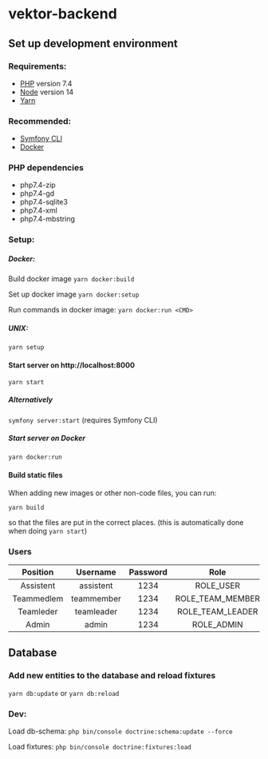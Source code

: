 # vektor-backend

## Set up development environment
### Requirements:
- [PHP](http://php.net/downloads.php) version 7.4
- [Node](https://nodejs.org/en/) version 14
- [Yarn](https://yarnpkg.com)
### Recommended:
- [Symfony CLI](https://symfony.com/download)
- [Docker](https://www.docker.com/products/docker-desktop)

### PHP dependencies
- php7.4-zip
- php7.4-gd
- php7.4-sqlite3
- php7.4-xml
- php7.4-mbstring

### Setup:

##### Docker:
Build docker image
`yarn docker:build`

Set up docker image
`yarn docker:setup`

Run commands in docker image:
`yarn docker:run <CMD>`


##### UNIX:
`yarn setup`

#### Start server on http://localhost:8000
`yarn start`

##### Alternatively
`symfony server:start` (requires Symfony CLI)

##### Start server on Docker
`yarn docker:run`


#### Build static files
When adding new images or other non-code files, you can run:

`yarn build`

so that the files are put in the correct places. (this is automatically
done when doing `yarn start`)

### Users
| Position     | Username   | Password |        Role        |
| :----------: | :--------: |:--------:|:------------------:|
| Assistent    | assistent  |   1234   |      ROLE_USER     |
| Teammedlem   | teammember |   1234   |  ROLE_TEAM_MEMBER  |
| Teamleder    | teamleader |   1234   |  ROLE_TEAM_LEADER  |
| Admin        | admin      |   1234   |      ROLE_ADMIN    |


## Database

### Add new entities to the database and reload fixtures
`yarn db:update` or `yarn db:reload`


### Dev:
Load db-schema:
`php bin/console doctrine:schema:update --force`

Load fixtures:
`php bin/console doctrine:fixtures:load`
